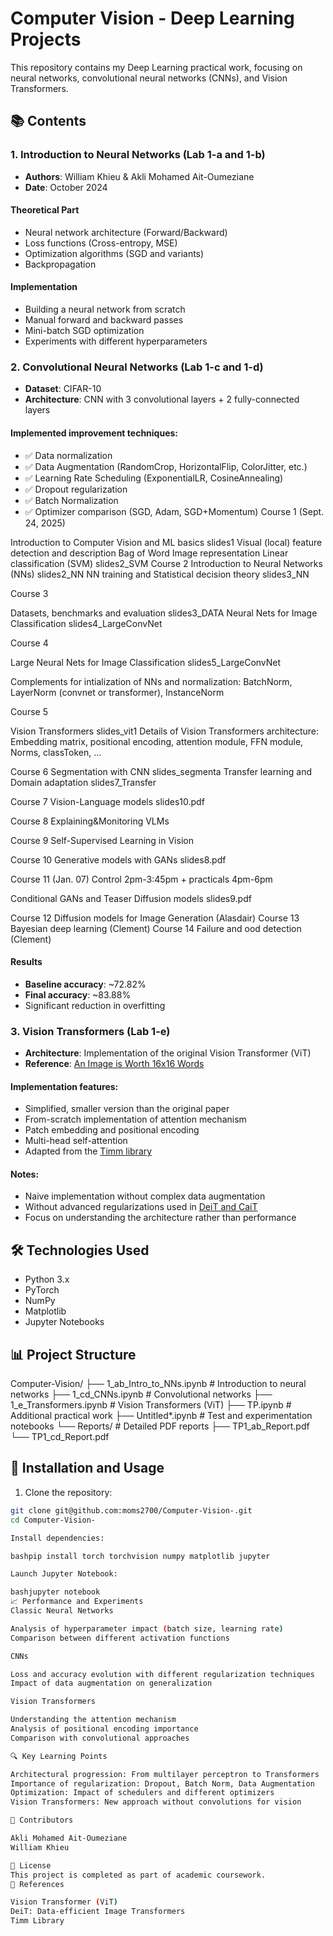 # Computer Vision - Deep Learning Projects

This repository contains my Deep Learning practical work, focusing on neural networks, convolutional neural networks (CNNs), and Vision Transformers.

## 📚 Contents

### 1. Introduction to Neural Networks (Lab 1-a and 1-b)
- **Authors**: William Khieu & Akli Mohamed Ait-Oumeziane
- **Date**: October 2024

#### Theoretical Part
- Neural network architecture (Forward/Backward)
- Loss functions (Cross-entropy, MSE)
- Optimization algorithms (SGD and variants)
- Backpropagation

#### Implementation
- Building a neural network from scratch
- Manual forward and backward passes
- Mini-batch SGD optimization
- Experiments with different hyperparameters

### 2. Convolutional Neural Networks (Lab 1-c and 1-d)
- **Dataset**: CIFAR-10
- **Architecture**: CNN with 3 convolutional layers + 2 fully-connected layers

#### Implemented improvement techniques:
- ✅ Data normalization
- ✅ Data Augmentation (RandomCrop, HorizontalFlip, ColorJitter, etc.)
- ✅ Learning Rate Scheduling (ExponentialLR, CosineAnnealing)
- ✅ Dropout regularization
- ✅ Batch Normalization
- ✅ Optimizer comparison (SGD, Adam, SGD+Momentum)
Course 1 (Sept. 24, 2025)

Introduction to Computer Vision and ML basics slides1
Visual (local) feature detection and description
Bag of Word Image representation
Linear classification (SVM) slides2_SVM
Course 2
Introduction to Neural Networks (NNs) slides2_NN
NN training and Statistical decision theory slides3_NN

Course 3

Datasets, benchmarks and evaluation slides3_DATA
Neural Nets for Image Classification slides4_LargeConvNet

Course 4

Large Neural Nets for Image Classification slides5_LargeConvNet

Complements for intialization of NNs and normalization: BatchNorm, LayerNorm (convnet or transformer), InstanceNorm

Course 5

Vision Transformers slides_vit1
Details of Vision Transformers architecture: Embedding matrix, positional encoding, attention module, FFN module, Norms, classToken, …

Course 6
Segmentation with CNN slides_segmenta
Transfer learning and Domain adaptation slides7_Transfer

Course 7
Vision-Language models slides10.pdf

Course 8
Explaining&Monitoring VLMs

Course 9
Self-Supervised Learning in Vision

Course 10
Generative models with GANs slides8.pdf

Course 11 (Jan. 07)
Control 2pm-3:45pm + practicals 4pm-6pm

Conditional GANs and Teaser Diffusion models slides9.pdf

Course 12 Diffusion models for Image Generation (Alasdair)
Course 13 Bayesian deep learning (Clement)
Course 14 Failure and ood detection (Clement)
#### Results
- **Baseline accuracy**: ~72.82%
- **Final accuracy**: ~83.88%
- Significant reduction in overfitting

### 3. Vision Transformers (Lab 1-e)
- **Architecture**: Implementation of the original Vision Transformer (ViT)
- **Reference**: [An Image is Worth 16x16 Words](https://arxiv.org/abs/2010.11929)

#### Implementation features:
- Simplified, smaller version than the original paper
- From-scratch implementation of attention mechanism
- Patch embedding and positional encoding
- Multi-head self-attention
- Adapted from the [Timm library](https://github.com/rwightman/pytorch-image-models)

#### Notes:
- Naive implementation without complex data augmentation
- Without advanced regularizations used in [DeiT and CaiT](https://github.com/facebookresearch/deit)
- Focus on understanding the architecture rather than performance

## 🛠️ Technologies Used
- Python 3.x
- PyTorch
- NumPy
- Matplotlib
- Jupyter Notebooks

## 📊 Project Structure
Computer-Vision/
├── 1_ab_Intro_to_NNs.ipynb       # Introduction to neural networks
├── 1_cd_CNNs.ipynb                # Convolutional networks
├── 1_e_Transformers.ipynb         # Vision Transformers (ViT)
├── TP.ipynb                       # Additional practical work
├── Untitled*.ipynb                # Test and experimentation notebooks
└── Reports/                       # Detailed PDF reports
├── TP1_ab_Report.pdf
└── TP1_cd_Report.pdf

## 🚀 Installation and Usage

1. Clone the repository:
```bash
git clone git@github.com:moms2700/Computer-Vision-.git
cd Computer-Vision-

Install dependencies:

bashpip install torch torchvision numpy matplotlib jupyter

Launch Jupyter Notebook:

bashjupyter notebook
📈 Performance and Experiments
Classic Neural Networks

Analysis of hyperparameter impact (batch size, learning rate)
Comparison between different activation functions

CNNs

Loss and accuracy evolution with different regularization techniques
Impact of data augmentation on generalization

Vision Transformers

Understanding the attention mechanism
Analysis of positional encoding importance
Comparison with convolutional approaches

🔍 Key Learning Points

Architectural progression: From multilayer perceptron to Transformers
Importance of regularization: Dropout, Batch Norm, Data Augmentation
Optimization: Impact of schedulers and different optimizers
Vision Transformers: New approach without convolutions for vision

👥 Contributors

Akli Mohamed Ait-Oumeziane
William Khieu

📝 License
This project is completed as part of academic coursework.
🔗 References

Vision Transformer (ViT)
DeiT: Data-efficient Image Transformers
Timm Library
